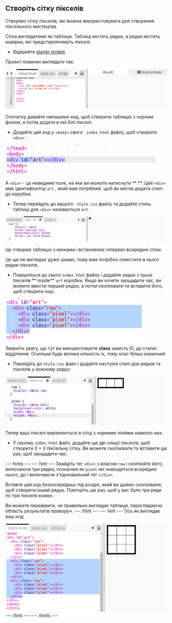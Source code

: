 ## Створіть сітку пікселів

Створімо сітку пікселів, які можна використовувати для створення піксельного мистецтва.

Сітка виглядатиме як таблиця. Таблиці містять рядки, а рядки містять комірки, які представлятимуть пікселі.

+ Відкрийте [starter trinket](http://jumpto.cc/web-pixel).

Проект повинен виглядати так:

![знімок екрану](images/pixel-starter.png)

Спочатку давайте напишемо код, щоб створити таблицю з чорним фоном, а потім додати в неї білі пікселі.

+ Додайте цей код у `<body>` свого ` index.html` файлу, щоб створити `<div>` :

![знімок екрану](images/pixel-art-art.png)

A `<div>` - це невидиме поле, на яке ви можете натиснути ** **. Цей `<div>` має ідентифікатор ` art ` , який вам потрібний, щоб ви могли додати стилі до коробки.

+ Тепер перейдіть до вашого ` style.css` файлу та додайте стиль таблиці для `<div>` називається `art` .

![знімок екрану](images/pixel-art-style.png)

Це створює таблицю з межами і встановлює інтервал всередині сітки.

Це ще не виглядає дуже цікаво, тому вам потрібно помістити в нього рядки пікселів.

+ Поверніться до свого ` index.html ` файлу і додайте рядок з трьох пікселів ** inside** ` art ` коробки. Якщо ви хочете заощадити час, ви можете ввести перший рядок, а потім скопіювати та вставити його, щоб створити інші.

![знімок екрану](images/pixel-art-row.png)

Зверніть увагу, що тут ви використовуєте **class** замість ID, до стилю відділення. Оскільки буде велика кількість їх, тому клас більш корисний.

+ Перейдіть до ` style.css ` файл і додайте наступні стилі для рядків та пікселів у кожному рядку:

![знімок екрану](images/pixel-art-row-style.png)

Тепер ваші пікселі вирівняються в сітці з чорними лініями навколо них.

+ У своєму ` index.html ` файл, додайте ще дві секції пікселів, щоб створити 3 × 3 піксельну сітку. Ви можете скопіювати та вставити ще раз, щоб заощадити час.

\--- hints \--- \--- hint \--- Знайдіть тег `<div>` з класом `row` і скопіюйте його, включаючи три рядки, позначені як `pixel` які знаходяться всередині нього, до і включаючи з'єднювальний тег `</div>`.

Вставте цей код безпосередньо під розділ, який ви щойно скопіювали, щоб створити інший рядок. Повторіть ще раз, щоб у вас було три ряди по три пікселя кожен.

Ви можете перевірити, чи правильно виглядає таблиця, переглядаючи область результатів праворуч. \--- /hint \--- \--- hint \--- Ось як виглядає ваш код:

![знімок екрану](images/pixel-art-grid-3.png) \--- /hint \--- \--- /hints \---